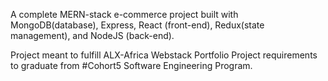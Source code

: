 A complete MERN-stack e-commerce project built with MongoDB(database), Express, React (front-end), Redux(state management), and NodeJS (back-end).

Project meant to fulfill ALX-Africa Webstack Portfolio Project requirements to graduate from #Cohort5 Software Engineering Program.
